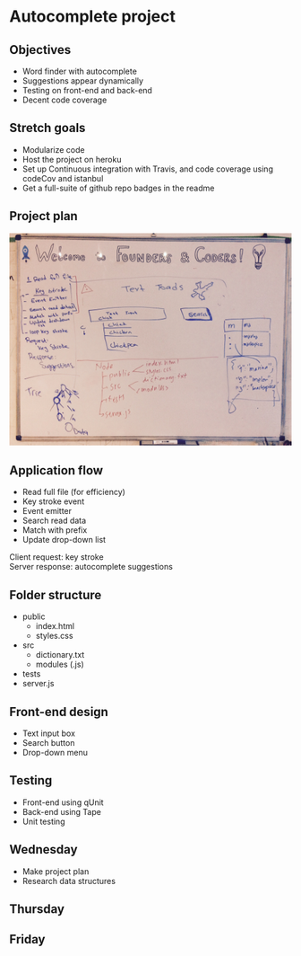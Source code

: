 # Autocomplete project

## Objectives
- Word finder with autocomplete
- Suggestions appear dynamically
- Testing on front-end and back-end
- Decent code coverage

## Stretch goals
- Modularize code
- Host the project on heroku
- Set up Continuous integration with Travis, and code coverage using codeCov and istanbul
- Get a full-suite of github repo badges in the readme

## Project plan
![Project plan](images/project-plan.jpg)

## Application flow
- Read full file (for efficiency)
- Key stroke event
- Event emitter
- Search read data
- Match with prefix
- Update drop-down list

Client request: key stroke  
Server response: autocomplete suggestions

## Folder structure
- public
  - index.html
  - styles.css
- src
  - dictionary.txt
  - modules (.js)
- tests
- server.js

## Front-end design
- Text input box
- Search button
- Drop-down menu

## Testing
- Front-end using qUnit
- Back-end using Tape
- Unit testing

## Wednesday
- Make project plan
- Research data structures

## Thursday
## Friday
